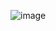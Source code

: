 

![image](https://user-images.githubusercontent.com/62868878/104332501-41696600-5516-11eb-8cbe-ee755e31a01c.png)
